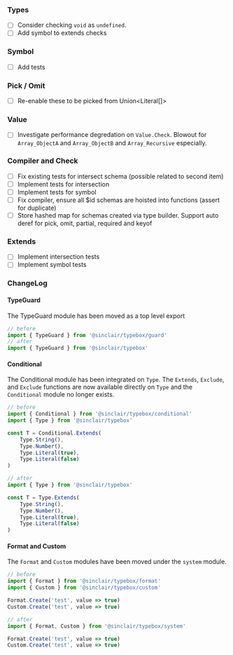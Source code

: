### Types
- [ ] Consider checking `void` as `undefined`.
- [ ] Add symbol to extends checks

### Symbol

- [ ] Add tests

### Pick / Omit 
- [ ] Re-enable these to be picked from Union<Literal[]>

### Value
- [ ] Investigate performance degredation on `Value.Check`. Blowout for `Array_ObjectA` and `Array_ObjectB` and `Array_Recursive` especially.

### Compiler and Check

- [ ] Fix existing tests for intersect schema (possible related to second item)
- [ ] Implement tests for intersection
- [ ] Implement tests for symbol
- [ ] Fix compiler, ensure all $id schemas are hoisted into functions (assert for duplicate)
- [ ] Store hashed map for schemas created via type builder. Support auto deref for
      pick, omit, partial, required and keyof

### Extends 
- [ ] Implement intersection tests
- [ ] Implement symbol tests

### ChangeLog


#### TypeGuard

The TypeGuard module has been moved as a top level export

```typescript
// before
import { TypeGuard } from '@sinclair/typebox/guard'
// after
import { TypeGuard } from '@sinclair/typebox'
```

#### Conditional

The Conditional module has been integrated on `Type`. The `Extends`, `Exclude`, and `Exclude` functions are now available directly on `Type` and the `Conditional` module no longer exists.

```typescript
// before
import { Conditional } from '@sinclair/typebox/conditional'
import { Type } from '@sinclair/typebox'

const T = Conditional.Extends(
    Type.String(),
    Type.Number(),
    Type.Literal(true),
    Type.Literal(false)
)

// after
import { Type } from '@sinclair/typebox'

const T = Type.Extends(
    Type.String(),
    Type.Number(),
    Type.Literal(true),
    Type.Literal(false)
)
```

#### Format and Custom

The `Format` and `Custom` modules have been moved under the `system` module.
```typescript
// before
import { Format } from '@sinclair/typebox/format'
import { Custom } from '@sinclair/typebox/custom'

Format.Create('test', value => true)
Custom.Create('test', value => true)

// after
import { Format, Custom } from '@sinclair/typebox/system'

Format.Create('test', value => true)
Custom.Create('test', value => true)
```